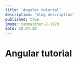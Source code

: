 ```yaml
---
title: 'Angular tutorial'
description: 'blog description'
published: true
image: campaigner-2-1920
date: 20.04.20
---
```


# Angular tutorial
